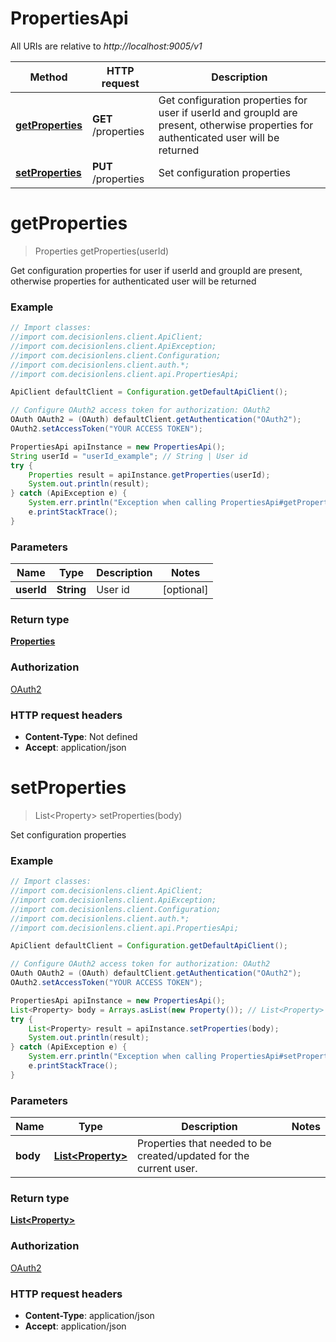 # PropertiesApi

All URIs are relative to *http://localhost:9005/v1*

Method | HTTP request | Description
------------- | ------------- | -------------
[**getProperties**](PropertiesApi.md#getProperties) | **GET** /properties | Get configuration properties for user if userId and groupId are present, otherwise properties for authenticated user will be returned
[**setProperties**](PropertiesApi.md#setProperties) | **PUT** /properties | Set configuration properties


<a name="getProperties"></a>
# **getProperties**
> Properties getProperties(userId)

Get configuration properties for user if userId and groupId are present, otherwise properties for authenticated user will be returned

### Example
```java
// Import classes:
//import com.decisionlens.client.ApiClient;
//import com.decisionlens.client.ApiException;
//import com.decisionlens.client.Configuration;
//import com.decisionlens.client.auth.*;
//import com.decisionlens.client.api.PropertiesApi;

ApiClient defaultClient = Configuration.getDefaultApiClient();

// Configure OAuth2 access token for authorization: OAuth2
OAuth OAuth2 = (OAuth) defaultClient.getAuthentication("OAuth2");
OAuth2.setAccessToken("YOUR ACCESS TOKEN");

PropertiesApi apiInstance = new PropertiesApi();
String userId = "userId_example"; // String | User id
try {
    Properties result = apiInstance.getProperties(userId);
    System.out.println(result);
} catch (ApiException e) {
    System.err.println("Exception when calling PropertiesApi#getProperties");
    e.printStackTrace();
}
```

### Parameters

Name | Type | Description  | Notes
------------- | ------------- | ------------- | -------------
 **userId** | **String**| User id | [optional]

### Return type

[**Properties**](Properties.md)

### Authorization

[OAuth2](../README.md#OAuth2)

### HTTP request headers

 - **Content-Type**: Not defined
 - **Accept**: application/json

<a name="setProperties"></a>
# **setProperties**
> List&lt;Property&gt; setProperties(body)

Set configuration properties

### Example
```java
// Import classes:
//import com.decisionlens.client.ApiClient;
//import com.decisionlens.client.ApiException;
//import com.decisionlens.client.Configuration;
//import com.decisionlens.client.auth.*;
//import com.decisionlens.client.api.PropertiesApi;

ApiClient defaultClient = Configuration.getDefaultApiClient();

// Configure OAuth2 access token for authorization: OAuth2
OAuth OAuth2 = (OAuth) defaultClient.getAuthentication("OAuth2");
OAuth2.setAccessToken("YOUR ACCESS TOKEN");

PropertiesApi apiInstance = new PropertiesApi();
List<Property> body = Arrays.asList(new Property()); // List<Property> | Properties that needed to be created/updated for the current user.
try {
    List<Property> result = apiInstance.setProperties(body);
    System.out.println(result);
} catch (ApiException e) {
    System.err.println("Exception when calling PropertiesApi#setProperties");
    e.printStackTrace();
}
```

### Parameters

Name | Type | Description  | Notes
------------- | ------------- | ------------- | -------------
 **body** | [**List&lt;Property&gt;**](Property.md)| Properties that needed to be created/updated for the current user. |

### Return type

[**List&lt;Property&gt;**](Property.md)

### Authorization

[OAuth2](../README.md#OAuth2)

### HTTP request headers

 - **Content-Type**: application/json
 - **Accept**: application/json

